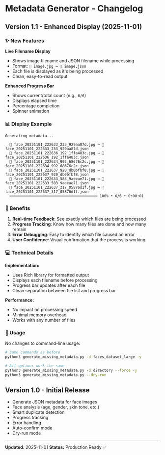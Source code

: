# Metadata Generator - Changelog

## Version 1.1 - Enhanced Display (2025-11-01)

### ✨ New Features

**Live Filename Display**
- Shows image filename and JSON filename while processing
- Format: `📄 image.jpg → 📝 image.json`
- Each file is displayed as it's being processed
- Clean, easy-to-read output

**Enhanced Progress Bar**
- Shows current/total count (e.g., `6/6`)
- Displays elapsed time
- Percentage completion
- Spinner animation

### 📊 Display Example

```
Generating metadata...

  📄 face_20251101_222633_233_929aa87d.jpg → 📝 face_20251101_222633_233_929aa87d.json
  📄 face_20251101_222636_192_1ffa483c.jpg → 📝 face_20251101_222636_192_1ffa483c.json
  📄 face_20251101_222634_992_68676c2c.jpg → 📝 face_20251101_222634_992_68676c2c.json
  📄 face_20251101_222637_920_db0bfbf8.jpg → 📝 face_20251101_222637_920_db0bfbf8.json
  📄 face_20251101_222633_583_9aeeae71.jpg → 📝 face_20251101_222633_583_9aeeae71.json
  📄 face_20251101_222637_317_05876d1f.jpg → 📝 face_20251101_222637_317_05876d1f.json
  ━━━━━━━━━━━━━━━━━━━━━━━━━━━━━━━━━━━━━━━━ 100% • 6/6 • 0:00:01
```

### 🎯 Benefits

1. **Real-time Feedback**: See exactly which files are being processed
2. **Progress Tracking**: Know how many files are done and how many remain
3. **Error Debugging**: Easy to identify which file caused an error
4. **User Confidence**: Visual confirmation that the process is working

### 💻 Technical Details

**Implementation:**
- Uses Rich library for formatted output
- Displays each filename before processing
- Progress bar updates after each file
- Clean separation between file list and progress bar

**Performance:**
- No impact on processing speed
- Minimal memory overhead
- Works with any number of files

### 📝 Usage

No changes to command-line usage:

```bash
# Same commands as before
python3 generate_missing_metadata.py -d faces_dataset_large -y

# All options work the same
python3 generate_missing_metadata.py -d directory --force -y
python3 generate_missing_metadata.py --dry-run
```

## Version 1.0 - Initial Release

- Generate JSON metadata for face images
- Face analysis (age, gender, skin tone, etc.)
- Smart duplicate detection
- Progress tracking
- Error handling
- Auto-confirm mode
- Dry-run mode

---

**Updated:** 2025-11-01
**Status:** Production Ready ✅
